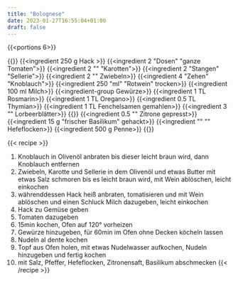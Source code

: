 ```yaml
---
title: "Bolognese"
date: 2023-01-27T16:55:04+01:00
draft: false
---
```


{{<portions 6>}}

{{<ingredients>}}
    {{<ingredient 250 g Hack >}}
    {{<ingredient 2 "Dosen" "ganze Tomaten">}}
    {{<ingredient 2 "" "Karotten">}}
    {{<ingredient 2 "Stangen" "Sellerie">}}
    {{<ingredient 2 "" Zwiebeln>}}
    {{<ingredient 4 "Zehen" "Knoblauch">}}
    {{<ingredient 250 "ml" "Rotwein" trocken>}}
    {{<ingredient 100 ml Milch>}}
    {{<ingredient-group Gewürze>}}
        {{<ingredient 1 TL Rosmarin>}}
        {{<ingredient 1 TL Oregano>}}
        {{<ingredient 0.5 TL Thymian>}}
        {{<ingredient 1 TL Fenchelsamen gemahlen>}}
        {{<ingredient 3 "" Lorbeerblätter>}}
    {{</ingredient-group>}}
    {{<ingredient 0.5 "" Zitrone gepresst>}}
    {{<ingredient 15 g "frischer Basilikum" gehackt>}}
    {{<ingredient "" "" Hefeflocken>}}
    {{<ingredient 500 g Penne>}}
{{</ingredients>}}

{{< recipe >}}
1. Knoblauch in Olivenöl anbraten bis dieser leicht braun wird, dann Knoblauch entfernen
2. Zwiebeln, Karotte und Sellerie in dem Olivenöl und etwas Butter mit etwas Salz schmoren bis es leicht braun wird, mit Wein ablöschen, leicht einkochen
3. währenddessen Hack heiß anbraten, tomatisieren und mit Wein ablöschen und einen Schluck Milch dazugeben, leicht einkochen
4. Hack zu Gemüse geben
5. Tomaten dazugeben
6. 15min kochen, Ofen auf 120° vorheizen
7. Gewürze hinzugeben, für 60min im Ofen ohne Decken köcheln lassen
8. Nudeln al dente kochen
9. Topf aus Ofen holen, mit etwas Nudelwasser aufkochen, Nudeln hinzugeben und fertig kochen
10.  mit Salz, Pfeffer, Hefeflocken, Zitronensaft, Basilikum abschmecken
{{< /recipe >}}
